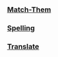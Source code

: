 ### [Match-Them](https://jpivarski.github.io/jims-hindi-practice/match-them.html)

### [Spelling](https://jpivarski.github.io/jims-hindi-practice/spelling.html)

### [Translate](https://jpivarski.github.io/jims-hindi-practice/translate.html)
